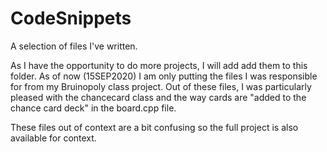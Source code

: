 # CodeSnippets
A selection of files I've written.


As I have the opportunity to do more projects, I will add add them to this folder. 
As of now (15SEP2020) I am only putting the files I was responsible for from my Bruinopoly class project. 
Out of these files, I was particularly pleased with the chancecard class and the way cards are "added to the chance card deck" in the board.cpp file. 

These files out of context are a bit confusing so the full project is also available for context.  
